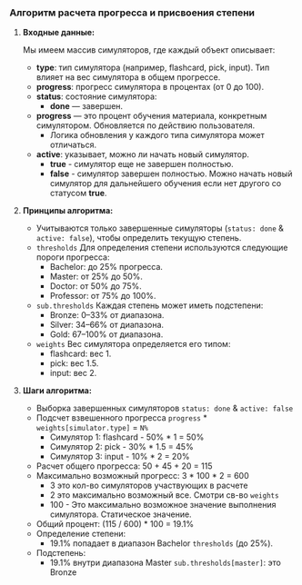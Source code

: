 
### Алгоритм расчета прогресса и присвоения степени
1. **Входные данные:** 
 
    Мы имеем массив симуляторов, где каждый объект описывает:
   - **type**: тип симулятора (например, flashcard, pick, input). Тип влияет на вес симулятора в общем прогрессе.
   - **progress**: прогресс симулятора в процентах (от 0 до 100).
   - **status**: состояние симулятора:
     - **done** — завершен.
   - **progress** — это процент обучения материала, конкретным симулятором. Обновляется по действию пользователя. 
     - Логика обновления у каждого типа симулятора может отличаться.
   - **active**: указывает, можно ли начать новый симулятор.
     - **true** - симулятор еще не завершен полностью. 
     - **false** - симулятор завершен полностью. Можно начать новый симулятор для дальнейшего обучения если нет другого со статусом **true**.

2. **Принципы алгоритма:**
   - Учитываются только завершенные симуляторы (`status: done` & `active: false`), чтобы определить текущую степень.
   - `thresholds` Для определения степени используются следующие пороги прогресса:
     - Bachelor: до 25% прогресса.
     - Master: от 25% до 50%.
     - Doctor: от 50% до 75%.
     - Professor: от 75% до 100%.
   - `sub.thresholds` Каждая степень может иметь подстепени:
     - Bronze: 0–33% от диапазона.
     - Silver: 34–66% от диапазона.
     - Gold: 67–100% от диапазона.
   - `weights` Вес симулятора определяется его типом:
     - flashcard: вес 1.
     - pick: вес 1.5.
     - input: вес 2.

3. **Шаги алгоритма:**
   - Выборка завершенных симуляторов `status: done` & `active: false`
   - Подсчет взвешенного прогресса `progress` * `weights[simulator.type]` = `N%`
     - Симулятор 1: flashcard - 50% * 1 = 50%
     - Симулятор 2: pick - 30% * 1.5 = 45%
     - Симулятор 3: input - 10% * 2 = 20%
   - Расчет общего прогресса: 50 + 45 + 20 = 115
   - Максимально возможный прогресс: 3 * 100 * 2 = 600
     - 3 это кол-во симуляторов участвующих в расчете
     - 2 это максимально возможный все. Смотри св-во `weights`
     - 100 - Это максимально возможное значение выполнения симулятора. Статическое значение.
   - Общий процент: (115 / 600) * 100 = 19.1%
   - Определение степени:
     - 19.1% попадает в диапазон Bachelor `thresholds` (до 25%).
   - Подстепень:
     - 19.1% внутри диапазона Master `sub.thresholds[master]`: это Bronze
